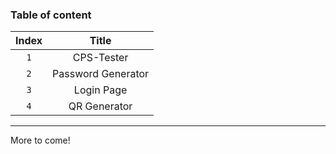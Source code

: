 ### Table of content

| Index  | Title              |
| :----: | :----------------: |
| `1`    | CPS-Tester         |
| `2`    | Password Generator |
| `3`    | Login Page         |
| `4`    | QR Generator       |
---

More to come!
